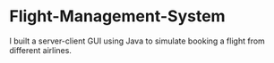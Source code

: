 # Flight-Management-System

I built a server-client GUI using Java to simulate booking a flight from different airlines.
